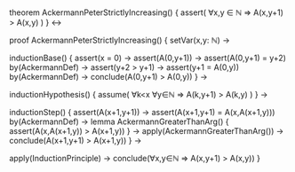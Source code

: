 theorem AckermannPeterStrictlyIncreasing() {
  assert(
    ∀x,y ∈ ℕ ⇒ A(x,y+1) > A(x,y)
  )
} ↔

proof AckermannPeterStrictlyIncreasing() {
  setVar(x,y: ℕ) →
  
  inductionBase() {
    assert(x = 0) →
    assert(A(0,y+1)) →
    assert(A(0,y+1) = y+2) by(AckermannDef) →
    assert(y+2 > y+1) →
    assert(y+1 = A(0,y)) by(AckermannDef) →
    conclude(A(0,y+1) > A(0,y))
  } →

  inductionHypothesis() {
    assume(
      ∀k<x ∀y∈ℕ ⇒ A(k,y+1) > A(k,y)
    )
  } →

  inductionStep() {
    assert(A(x+1,y+1)) →
    assert(A(x+1,y+1) = A(x,A(x+1,y))) by(AckermannDef) →
    lemma AckermannGreaterThanArg() {
      assert(A(x,A(x+1,y)) > A(x+1,y))
    } →
    apply(AckermannGreaterThanArg()) →
    conclude(A(x+1,y+1) > A(x+1,y))
  } →

  apply(InductionPrinciple) →
  conclude(∀x,y∈ℕ ⇒ A(x,y+1) > A(x,y))
}